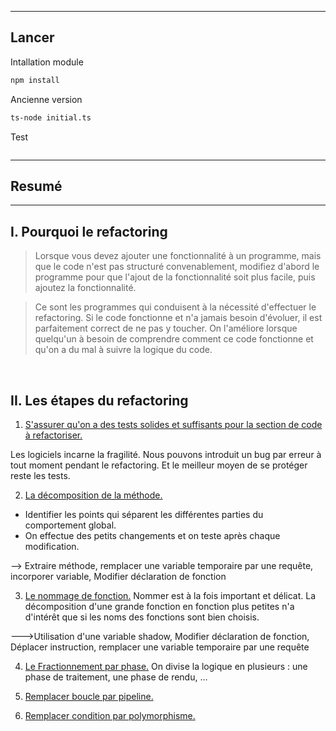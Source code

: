 
<hr>

## Lancer
Intallation module
```bash
npm install
```

Ancienne version
```bash
ts-node initial.ts
```

Test
```bash

```

<hr>

## Resumé

<hr>

## I.  Pourquoi le refactoring

> Lorsque vous devez ajouter une fonctionnalité à un programme, mais que le code n'est pas structuré convenablement, modifiez d'abord le programme pour que l'ajout de la fonctionnalité soit plus facile, puis ajoutez la fonctionnalité.


> Ce sont les programmes qui conduisent à la nécessité d'effectuer le refactoring. Si le code fonctionne et n'a jamais besoin d'évoluer, il est parfaitement correct de ne pas y toucher.
On l'améliore lorsque quelqu'un à besoin de comprendre comment ce code fonctionne et qu'on a du mal à suivre la logique du code.

<br>

## II.  Les étapes du refactoring

1. <u>S'assurer qu'on a des tests solides et suffisants pour la section de code à refactoriser.</u>

Les logiciels incarne la fragilité. Nous pouvons introduit un bug par erreur à tout moment pendant le refactoring. Et le meilleur moyen de se protéger reste les tests.

2. <u>La décomposition de la méthode.</u>
- Identifier les points qui séparent les différentes parties du comportement global.
- On effectue des petits changements et on teste après chaque modification.

--> Extraire méthode, remplacer une variable temporaire par une requête, incorporer variable, Modifier déclaration de fonction

3. <u>Le nommage de fonction.</u>
Nommer est à la fois important et délicat. La décomposition d'une grande fonction en fonction plus petites n'a d'intérêt que si les noms des fonctions sont bien choisis.

--->Utilisation d'une variable shadow, Modifier déclaration de fonction, Déplacer instruction, remplacer une variable temporaire par une requête

4. <u>Le Fractionnement par phase.</u>
On divise la logique en plusieurs : une phase de traitement, une phase de rendu, ...

5. <u>Remplacer boucle par pipeline.</u>
5. <u>Remplacer condition par polymorphisme.</u>